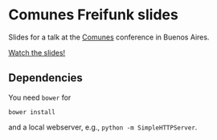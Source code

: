 # Comunes Freifunk slides

Slides for a talk at the [Comunes](http://encuentrocomunes.com/#/) conference in Buenos Aires.

[Watch the slides!](https://andrenarchy.github.io/2016-05-05-comunes-freifunk-intro)

## Dependencies
You need `bower` for
```
bower install
```
and a local webserver, e.g., `python -m SimpleHTTPServer`.
